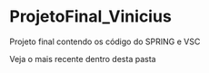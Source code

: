 # ProjetoFinal_Vinicius
Projeto final contendo os código do SPRING e VSC

Veja o mais recente dentro desta pasta
